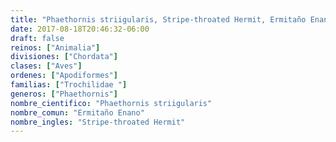 ```yaml
---
title: "Phaethornis striigularis, Stripe-throated Hermit, Ermitaño Enano"
date: 2017-08-18T20:46:32-06:00
draft: false
reinos: ["Animalia"]
divisiones: ["Chordata"]
clases: ["Aves"]
ordenes: ["Apodiformes"]
familias: ["Trochilidae "]
generos: ["Phaethornis"]
nombre_cientifico: "Phaethornis striigularis"
nombre_comun: "Ermitaño Enano"
nombre_ingles: "Stripe-throated Hermit"
---
```

